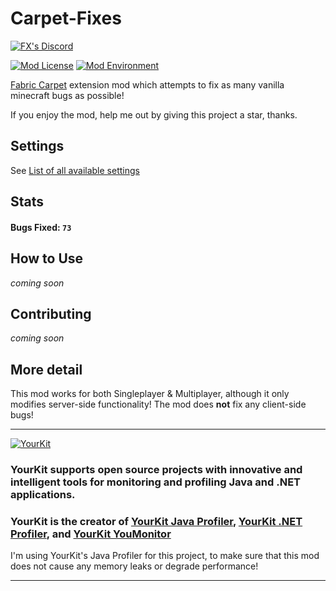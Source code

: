 # Carpet-Fixes

[![FX's Discord](https://img.shields.io/discord/636633673524969483?logo=discord)](https://discord.gg/vurv5pdFpa)

[![Mod License](https://img.shields.io/github/license/fxmorin/carpet-fixes?style=flat-square)](https://github.com/fxmorin/carpet-fixes/blob/master/LICENSE)
[![Mod Environment](https://img.shields.io/badge/Environment-server-blue?style=flat-square)](https://github.com/samolego/carpet-fixes)

[Fabric Carpet](https://github.com/gnembon/fabric-carpet) extension mod which attempts to fix as many vanilla minecraft bugs as possible!

If you enjoy the mod, help me out by giving this project a star, thanks.

## Settings

See [List of all available settings](https://github.com/fxmorin/carpet-fixes/wiki/Available-Settings)

## Stats
#### Bugs Fixed: `73`

## How to Use
*coming soon*

## Contributing
*coming soon*

## More detail
This mod works for both Singleplayer & Multiplayer, although it only modifies server-side functionality!
The mod does **not** fix any client-side bugs!

---

[![YourKit](https://www.yourkit.com/images/yklogo.png)](https://www.yourkit.com/)

### YourKit supports open source projects with innovative and intelligent tools for monitoring and profiling Java and .NET applications.
### YourKit is the creator of [YourKit Java Profiler](https://www.yourkit.com/java/profiler/), [YourKit .NET Profiler](https://www.yourkit.com/.net/profiler/), and [YourKit YouMonitor](https://www.yourkit.com/youmonitor/)

I'm using YourKit's Java Profiler for this project, to make sure that this mod does not cause any memory leaks or degrade performance!

---
